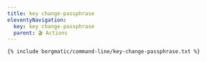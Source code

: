```yaml
---
title: key change-passphrase
eleventyNavigation:
  key: key change-passphrase
  parent: 🎬 Actions
---
```


```bash
{% include borgmatic/command-line/key-change-passphrase.txt %}
```
